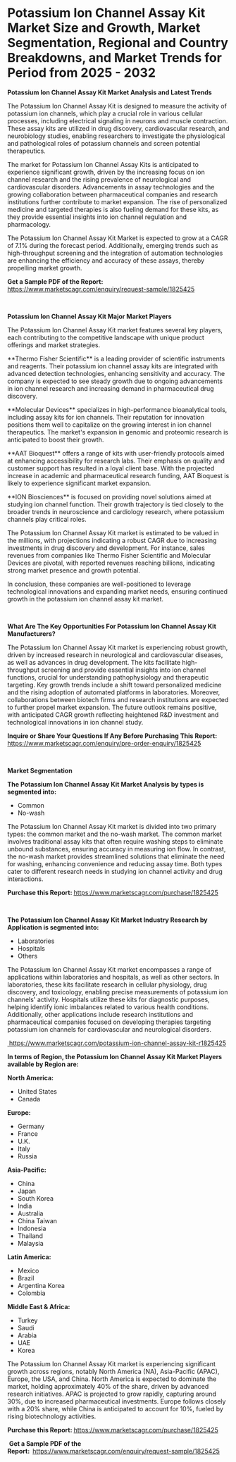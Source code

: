 <p><h1>Potassium Ion Channel Assay Kit Market Size and Growth, Market Segmentation, Regional and Country Breakdowns, and Market Trends for Period from 2025 -  2032</h1></p><p><strong>Potassium Ion Channel Assay Kit Market Analysis and Latest Trends</strong></p>
<p><p>The Potassium Ion Channel Assay Kit is designed to measure the activity of potassium ion channels, which play a crucial role in various cellular processes, including electrical signaling in neurons and muscle contraction. These assay kits are utilized in drug discovery, cardiovascular research, and neurobiology studies, enabling researchers to investigate the physiological and pathological roles of potassium channels and screen potential therapeutics.</p><p>The market for Potassium Ion Channel Assay Kits is anticipated to experience significant growth, driven by the increasing focus on ion channel research and the rising prevalence of neurological and cardiovascular disorders. Advancements in assay technologies and the growing collaboration between pharmaceutical companies and research institutions further contribute to market expansion. The rise of personalized medicine and targeted therapies is also fueling demand for these kits, as they provide essential insights into ion channel regulation and pharmacology.</p><p>The Potassium Ion Channel Assay Kit Market is expected to grow at a CAGR of 7.1% during the forecast period. Additionally, emerging trends such as high-throughput screening and the integration of automation technologies are enhancing the efficiency and accuracy of these assays, thereby propelling market growth.</p></p>
<p><strong>Get a Sample PDF of the Report:&nbsp;</strong> <a href="https://www.marketscagr.com/enquiry/request-sample/1825425?utm_campaign=3249&utm_medium=2&utm_source=Github&utm_content=ia&utm_term=14042025&utm_id=potassium-ion-channel-assay-kit">https://www.marketscagr.com/enquiry/request-sample/1825425</a></p>
<p>&nbsp;</p>
<p><strong>Potassium Ion Channel Assay Kit Major Market Players</strong></p>
<p><p>The Potassium Ion Channel Assay Kit market features several key players, each contributing to the competitive landscape with unique product offerings and market strategies.</p><p>**Thermo Fisher Scientific** is a leading provider of scientific instruments and reagents. Their potassium ion channel assay kits are integrated with advanced detection technologies, enhancing sensitivity and accuracy. The company is expected to see steady growth due to ongoing advancements in ion channel research and increasing demand in pharmaceutical drug discovery.</p><p>**Molecular Devices** specializes in high-performance bioanalytical tools, including assay kits for ion channels. Their reputation for innovation positions them well to capitalize on the growing interest in ion channel therapeutics. The market's expansion in genomic and proteomic research is anticipated to boost their growth.</p><p>**AAT Bioquest** offers a range of kits with user-friendly protocols aimed at enhancing accessibility for research labs. Their emphasis on quality and customer support has resulted in a loyal client base. With the projected increase in academic and pharmaceutical research funding, AAT Bioquest is likely to experience significant market expansion.</p><p>**ION Biosciences** is focused on providing novel solutions aimed at studying ion channel function. Their growth trajectory is tied closely to the broader trends in neuroscience and cardiology research, where potassium channels play critical roles.</p><p>The Potassium Ion Channel Assay Kit market is estimated to be valued in the millions, with projections indicating a robust CAGR due to increasing investments in drug discovery and development. For instance, sales revenues from companies like Thermo Fisher Scientific and Molecular Devices are pivotal, with reported revenues reaching billions, indicating strong market presence and growth potential.</p><p>In conclusion, these companies are well-positioned to leverage technological innovations and expanding market needs, ensuring continued growth in the potassium ion channel assay kit market.</p></p>
<p>&nbsp;</p>
<p><strong>What Are The Key Opportunities For Potassium Ion Channel Assay Kit Manufacturers?</strong></p>
<p><p>The Potassium Ion Channel Assay Kit market is experiencing robust growth, driven by increased research in neurological and cardiovascular diseases, as well as advances in drug development. The kits facilitate high-throughput screening and provide essential insights into ion channel functions, crucial for understanding pathophysiology and therapeutic targeting. Key growth trends include a shift toward personalized medicine and the rising adoption of automated platforms in laboratories. Moreover, collaborations between biotech firms and research institutions are expected to further propel market expansion. The future outlook remains positive, with anticipated CAGR growth reflecting heightened R&D investment and technological innovations in ion channel study.</p></p>
<p><strong>Inquire or Share Your Questions If Any Before Purchasing This Report:</strong> <a href="https://www.marketscagr.com/enquiry/pre-order-enquiry/1825425?utm_campaign=3249&utm_medium=2&utm_source=Github&utm_content=ia&utm_term=14042025&utm_id=potassium-ion-channel-assay-kit">https://www.marketscagr.com/enquiry/pre-order-enquiry/1825425</a></p>
<p>&nbsp;</p>
<p><strong>Market Segmentation</strong></p>
<p><strong>The Potassium Ion Channel Assay Kit Market Analysis by types is segmented into:</strong></p>
<p><ul><li>Common</li><li>No-wash</li></ul></p>
<p><p>The Potassium Ion Channel Assay Kit market is divided into two primary types: the common market and the no-wash market. The common market involves traditional assay kits that often require washing steps to eliminate unbound substances, ensuring accuracy in measuring ion flow. In contrast, the no-wash market provides streamlined solutions that eliminate the need for washing, enhancing convenience and reducing assay time. Both types cater to different research needs in studying ion channel activity and drug interactions.</p></p>
<p><strong>Purchase this Report:&nbsp;</strong><a href="https://www.marketscagr.com/purchase/1825425?utm_campaign=3249&utm_medium=2&utm_source=Github&utm_content=ia&utm_term=14042025&utm_id=potassium-ion-channel-assay-kit">https://www.marketscagr.com/purchase/1825425</a></p>
<p>&nbsp;</p>
<p><strong>The Potassium Ion Channel Assay Kit Market Industry Research by Application is segmented into:</strong></p>
<p><ul><li>Laboratories</li><li>Hospitals</li><li>Others</li></ul></p>
<p><p>The Potassium Ion Channel Assay Kit market encompasses a range of applications within laboratories and hospitals, as well as other sectors. In laboratories, these kits facilitate research in cellular physiology, drug discovery, and toxicology, enabling precise measurements of potassium ion channels' activity. Hospitals utilize these kits for diagnostic purposes, helping identify ionic imbalances related to various health conditions. Additionally, other applications include research institutions and pharmaceutical companies focused on developing therapies targeting potassium ion channels for cardiovascular and neurological disorders.</p></p>
<p><a href="https://www.marketscagr.com/potassium-ion-channel-assay-kit-r1825425?utm_campaign=3249&utm_medium=2&utm_source=Github&utm_content=ia&utm_term=14042025&utm_id=potassium-ion-channel-assay-kit">&nbsp;https://www.marketscagr.com/potassium-ion-channel-assay-kit-r1825425</a></p>
<p><strong>In terms of Region, the Potassium Ion Channel Assay Kit Market Players available by Region are:</strong></p>
<p>
    <p> <strong> North America: </strong>
        <ul>
            <li>United States</li>
            <li>Canada</li>
        </ul>
        </p> 
    <p> <strong> Europe: </strong>
        <ul>
            <li>Germany</li>
            <li>France</li>
            <li>U.K.</li>
            <li>Italy</li>
            <li>Russia</li>
        </ul>
        </p> 
    <p> <strong> Asia-Pacific: </strong>
        <ul>
            <li>China</li>
            <li>Japan</li>
            <li>South Korea</li>
            <li>India</li>
            <li>Australia</li>
            <li>China Taiwan</li>
            <li>Indonesia</li>
            <li>Thailand</li>
            <li>Malaysia</li>
        </ul>
        </p> 
    <p> <strong> Latin America: </strong>
        <ul>
            <li>Mexico</li>
            <li>Brazil</li>
            <li>Argentina Korea</li>
            <li>Colombia</li>
        </ul>
        </p> 
    <p> <strong> Middle East & Africa: </strong>
        <ul>
            <li>Turkey</li>
            <li>Saudi</li>
            <li>Arabia</li>
            <li>UAE</li>
            <li>Korea</li>
        </ul>
    </p>
    </p>
<p><p>The Potassium Ion Channel Assay Kit market is experiencing significant growth across regions, notably North America (NA), Asia-Pacific (APAC), Europe, the USA, and China. North America is expected to dominate the market, holding approximately 40% of the share, driven by advanced research initiatives. APAC is projected to grow rapidly, capturing around 30%, due to increased pharmaceutical investments. Europe follows closely with a 20% share, while China is anticipated to account for 10%, fueled by rising biotechnology activities.</p></p>
<p><strong>Purchase this Report: </strong><a href="https://www.marketscagr.com/purchase/1825425?utm_campaign=3249&utm_medium=2&utm_source=Github&utm_content=ia&utm_term=14042025&utm_id=potassium-ion-channel-assay-kit">https://www.marketscagr.com/purchase/1825425</a></p>
<p>&nbsp;<strong>Get a Sample PDF of the Report:&nbsp;&nbsp;</strong><a href="https://www.marketscagr.com/enquiry/request-sample/1825425?utm_campaign=3249&utm_medium=2&utm_source=Github&utm_content=ia&utm_term=14042025&utm_id=potassium-ion-channel-assay-kit">https://www.marketscagr.com/enquiry/request-sample/1825425</a></p>
<p><strong></strong></p>
<p><p></p><p></p><p></p></p>